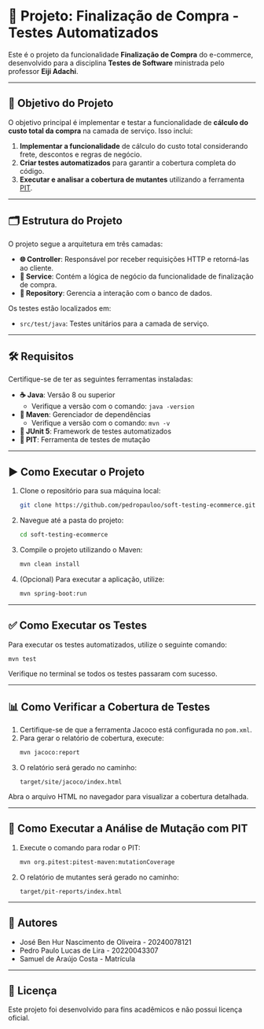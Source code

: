 # 🛒 Projeto: Finalização de Compra - Testes Automatizados

Este é o projeto da funcionalidade **Finalização de Compra** do e-commerce, desenvolvido para a disciplina **Testes de Software** ministrada pelo professor **Eiji Adachi**.

---

## 🎯 Objetivo do Projeto

O objetivo principal é implementar e testar a funcionalidade de **cálculo do custo total da compra** na camada de serviço. Isso inclui:

1. **Implementar a funcionalidade** de cálculo do custo total considerando frete, descontos e regras de negócio.
2. **Criar testes automatizados** para garantir a cobertura completa do código.
3. **Executar e analisar a cobertura de mutantes** utilizando a ferramenta [PIT](https://pitest.org).

---

## 🗂️ Estrutura do Projeto

O projeto segue a arquitetura em três camadas:

- **🌐 Controller**: Responsável por receber requisições HTTP e retorná-las ao cliente.
- **🧠 Service**: Contém a lógica de negócio da funcionalidade de finalização de compra.
- **💾 Repository**: Gerencia a interação com o banco de dados.

Os testes estão localizados em:

- `src/test/java`: Testes unitários para a camada de serviço.

---

## 🛠️ Requisitos

Certifique-se de ter as seguintes ferramentas instaladas:

- **☕ Java**: Versão 8 ou superior
  - Verifique a versão com o comando: `java -version`
- **🐍 Maven**: Gerenciador de dependências
  - Verifique a versão com o comando: `mvn -v`
- **🧪 JUnit 5**: Framework de testes automatizados
- **🧬 PIT**: Ferramenta de testes de mutação

---

## ▶️ Como Executar o Projeto

1. Clone o repositório para sua máquina local:

   ```bash
   git clone https://github.com/pedropauloo/soft-testing-ecommerce.git
   ```

2. Navegue até a pasta do projeto:

   ```bash
   cd soft-testing-ecommerce
   ```

3. Compile o projeto utilizando o Maven:

   ```bash
   mvn clean install
   ```

4. (Opcional) Para executar a aplicação, utilize:

   ```bash
   mvn spring-boot:run
   ```

---

## ✅ Como Executar os Testes

Para executar os testes automatizados, utilize o seguinte comando:

```bash
mvn test
```

Verifique no terminal se todos os testes passaram com sucesso.

---

## 📊 Como Verificar a Cobertura de Testes

1. Certifique-se de que a ferramenta Jacoco está configurada no `pom.xml`.
2. Para gerar o relatório de cobertura, execute:
   ```bash
   mvn jacoco:report
   ```
3. O relatório será gerado no caminho:
   ```
   target/site/jacoco/index.html
   ```

Abra o arquivo HTML no navegador para visualizar a cobertura detalhada.

---

## 🧪 Como Executar a Análise de Mutação com PIT

1. Execute o comando para rodar o PIT:
   ```bash
   mvn org.pitest:pitest-maven:mutationCoverage
   ```
2. O relatório de mutantes será gerado no caminho:
   ```
   target/pit-reports/index.html
   ```

---

## 👥 Autores

- José Ben Hur Nascimento de Oliveira - 20240078121
- Pedro Paulo Lucas de Lira - 20220043307
- Samuel de Araújo Costa - Matrícula

---

## 📜 Licença

Este projeto foi desenvolvido para fins acadêmicos e não possui licença oficial.
